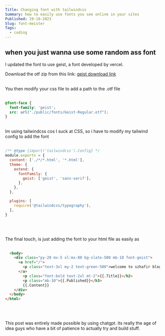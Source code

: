 ```yaml
---
Title: Changing font with tailwindcss
Summary: how to easily use fonts you see online in your sites
Published: 29-10-2023
Slug: font-meister
Tags:
  - coding
---
```


## when you just wanna use some random ass font

I updated the font to use geist, a font developed by vercel. 

Download the otf zip from this link: [geist download link]("https://github.com/vercel/geist-font/releases "click me i wont bite")<br><br>

You then modify your css file to add a path to the .otf file <br><br>

```css
@font-face {
  font-family: 'geist';
  src: url("./public/fonts/Geist-Regular.otf");
}


```

<br>
Im using tailwindcss cos I suck at CSS, so i have to modify my tailwind config to add the font<br><br>

```javascript
/** @type {import('tailwindcss').Config} */
module.exports = {
  content: ['./*/*.html', '*.html'],
  theme: {
    extend: {
      fontFamily: {
        geist: ['geist', 'sans-serif'],
      },
    },
  },

  plugins: [
    require('@tailwindcss/typography'),
  ],
}


```
<br><br>

The final touch, is just adding the font to your html file as easily as <br><br>

```html
  <body>
    <div class="py-20 mx-5 xl:mx-80 bg-slate-500 mb-10 font-geist">
      <a href="/">
        <p class="text-3xl my-2 text-green-500">welcome to szhafir blog</p>
      </a>
        <p class="font-bold text-2xl mt-2">{{.Title}}</h2>
        <p class="mb-10">{{.Published}}</h3>
        {{.Content}}
    </div>
  </body>
</html>

```

<br><br>

This post was entirely made possible by using chatgpt. its really the age of idea guys who have a bit of patience to actually try and build stuff. 
